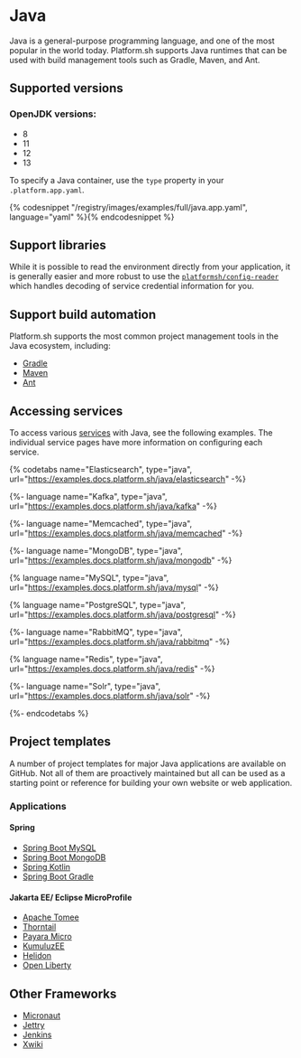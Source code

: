 # Java

Java is a general-purpose programming language, and one of the most popular in the world today. Platform.sh supports Java runtimes that can be used with build management tools such as Gradle, Maven, and Ant.


## Supported versions

### OpenJDK versions:

* 8
* 11
* 12
* 13

To specify a Java container, use the `type` property in your `.platform.app.yaml`.

{% codesnippet "/registry/images/examples/full/java.app.yaml", language="yaml" %}{% endcodesnippet %}

## Support libraries

While it is possible to read the environment directly from your application, it is generally easier and more robust to use the [`platformsh/config-reader`](https://github.com/platformsh/config-reader-java) which handles decoding of service credential information for you.

## Support build automation

Platform.sh supports the most common project management tools in the Java ecosystem, including:

* [Gradle](https://gradle.org/)
* [Maven](https://maven.apache.org/)
* [Ant](https://ant.apache.org/)


## Accessing services

To access various [services](/configuration/services.md) with Java, see the following examples.  The individual service pages have more information on configuring each service.


{% codetabs name="Elasticsearch", type="java", url="https://examples.docs.platform.sh/java/elasticsearch" -%}

{%- language name="Kafka", type="java", url="https://examples.docs.platform.sh/java/kafka" -%}

{%- language name="Memcached", type="java", url="https://examples.docs.platform.sh/java/memcached" -%}

{%- language name="MongoDB", type="java", url="https://examples.docs.platform.sh/java/mongodb" -%}

{% language name="MySQL", type="java", url="https://examples.docs.platform.sh/java/mysql" -%}

{% language name="PostgreSQL", type="java", url="https://examples.docs.platform.sh/java/postgresql" -%}

{%- language name="RabbitMQ", type="java", url="https://examples.docs.platform.sh/java/rabbitmq" -%}

{% language name="Redis", type="java", url="https://examples.docs.platform.sh/java/redis" -%}

{%- language name="Solr", type="java", url="https://examples.docs.platform.sh/java/solr" -%}

{%- endcodetabs %}

## Project templates

A number of project templates for major Java applications are available on GitHub. Not all of them are proactively maintained but all can be used as a starting point or reference for building your own website or web application.

### Applications

#### Spring

* [Spring Boot MySQL](https://github.com/platformsh-templates/spring-boot-maven-mysql)
* [Spring Boot MongoDB](https://github.com/platformsh-templates/spring-mvc-maven-mongodb)
* [Spring Kotlin](https://github.com/platformsh-templates/spring-kotlin)
* [Spring Boot Gradle](https://github.com/platformsh-templates/spring-boot-gradle-mysql)

#### Jakarta EE/ Eclipse MicroProfile

* [Apache Tomee](https://github.com/platformsh-templates/microprofile-tomee)
* [Thorntail](https://github.com/platformsh-templates/microprofile-thorntail)
* [Payara Micro](https://github.com/platformsh-templates/microprofile-payara)
* [KumuluzEE](https://github.com/platformsh-templates/microprofile-kumuluzee)
* [Helidon](https://github.com/platformsh-templates/microprofile-helidon)
* [Open Liberty](https://github.com/platformsh-templates/microprofile-openliberty)

## Other Frameworks

* [Micronaut](https://github.com/platformsh-templates/micronaut)
* [Jettry](https://github.com/platformsh-templates/jetty)
* [Jenkins](https://github.com/platformsh-templates/jenkins)
* [Xwiki](https://github.com/platformsh-templates/xwiki)
